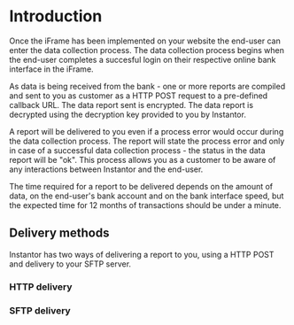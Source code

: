 # Introduction

Once the iFrame has been implemented on your website the end-user can enter the data collection process. The data collection process begins when the end-user completes a succesful login on their respective online bank interface in the iFrame.

As data is being received from the bank - one or more reports are compiled and sent to you as customer as a HTTP POST request to a pre-defined callback URL. The data report sent is encrypted. The data report is decrypted using the decryption key provided to you by Instantor.

A report will be delivered to you even if a process error would occur during the data collection process. The report will state the process error and only in case of a successful data collection process - the status in the data report will be "ok". This process allows you as a customer to be aware of any interactions between Instantor and the end-user.

The time required for a report to be delivered depends on the amount of data, on the end-user's bank account and on the bank interface speed, but the expected time for 12 months of transactions should be under a minute.

## Delivery methods

Instantor has two ways of delivering a report to you, using a HTTP POST and delivery to your SFTP server.

### HTTP delivery

### SFTP delivery

